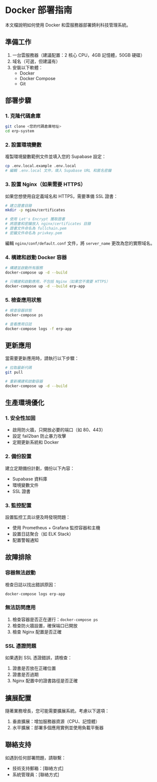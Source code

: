 # Docker 部署指南

本文檔說明如何使用 Docker 和雲服務器部署錡利科技管理系統。

## 準備工作

1. 一台雲服務器（建議配置：2 核心 CPU，4GB 記憶體，50GB 硬碟）
2. 域名（可選，但建議有）
3. 安裝以下軟體：
   - Docker
   - Docker Compose
   - Git

## 部署步驟

### 1. 克隆代碼倉庫

```bash
git clone <您的代碼倉庫地址>
cd erp-system
```

### 2. 設置環境變數

複製環境變數範例文件並填入您的 Supabase 設定：

```bash
cp .env.local.example .env.local
# 編輯 .env.local 文件，填入 Supabase URL 和匿名密鑰
```

### 3. 設置 Nginx（如果需要 HTTPS）

如果您想使用自定義域名和 HTTPS，需要準備 SSL 證書：

```bash
# 建立證書目錄
mkdir -p nginx/certificates

# 使用 Let's Encrypt 獲取證書
# 將證書和密鑰放入 nginx/certificates 目錄
# 證書文件命名為 fullchain.pem
# 密鑰文件命名為 privkey.pem
```

編輯 `nginx/conf/default.conf` 文件，將 `server_name` 更改為您的實際域名。

### 4. 構建和啟動 Docker 容器

```bash
# 構建並啟動所有服務
docker-compose up -d --build

# 只構建和啟動應用，不包括 Nginx（如果您不需要 HTTPS）
docker-compose up -d --build erp-app
```

### 5. 檢查應用狀態

```bash
# 檢查容器狀態
docker-compose ps

# 查看應用日誌
docker-compose logs -f erp-app
```

## 更新應用

當需要更新應用時，請執行以下步驟：

```bash
# 拉取最新代碼
git pull

# 重新構建和啟動容器
docker-compose up -d --build
```

## 生產環境優化

### 1. 安全性加固

- 啟用防火牆，只開放必要的端口（如 80、443）
- 設定 fail2ban 防止暴力攻擊
- 定期更新系統和 Docker

### 2. 備份設置

建立定期備份計劃，備份以下內容：

- Supabase 資料庫
- 環境變數文件
- SSL 證書

### 3. 監控配置

設置監控工具以便及時發現問題：

- 使用 Prometheus + Grafana 監控容器和主機
- 設置日誌聚合（如 ELK Stack）
- 配置警報通知

## 故障排除

### 容器無法啟動

檢查日誌以找出錯誤原因：

```bash
docker-compose logs erp-app
```

### 無法訪問應用

1. 檢查容器是否正在運行：`docker-compose ps`
2. 檢查防火牆設置，確保端口已開放
3. 檢查 Nginx 配置是否正確

### SSL 憑證問題

如果遇到 SSL 憑證錯誤，請檢查：

1. 證書是否放在正確位置
2. 證書是否過期
3. Nginx 配置中的證書路徑是否正確

## 擴展配置

隨著業務增長，您可能需要擴展系統。考慮以下選項：

1. 垂直擴展：增加服務器資源（CPU、記憶體）
2. 水平擴展：部署多個應用實例並使用負載平衡器

## 聯絡支持

如遇到任何部署問題，請聯繫：

- 技術支持郵箱：[聯絡方式]
- 系統管理員：[聯絡方式] 